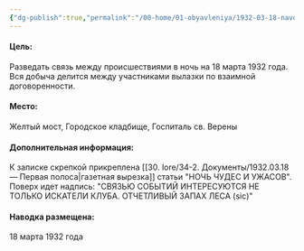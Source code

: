 ```yaml
---
{"dg-publish":true,"permalink":"/00-home/01-obyavleniya/1932-03-18-navodka/","tags":["сюжет/объявление"]}
---
```


#### Цель:
Разведать связь между происшествиями в ночь на 18 марта 1932 года. Вся добыча делится между участниками вылазки по взаимной договоренности.
#### Место:
Желтый мост, Городское кладбище, Госпиталь св. Верены
#### Дополнительная информация:
К записке скрепкой прикреплена [[30. lore/34-2. Документы/1932.03.18 — Первая полоса\|газетная вырезка]] статьи "НОЧЬ ЧУДЕС И УЖАСОВ". Поверх идет надпись: "СВЯЗЬЮ СОБЫТИЙ ИНТЕРЕСУЮТСЯ НЕ ТОЛЬКО ИСКАТЕЛИ КЛУБА. ОТЧЕТЛИВЫЙ ЗАПАХ ЛЕСА (sic)"
#### Наводка размещена:
18 марта 1932 года